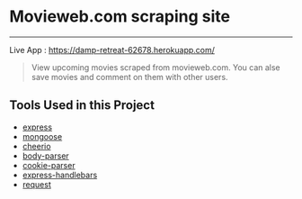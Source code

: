 # Movieweb.com scraping site
---
Live App : https://damp-retreat-62678.herokuapp.com/
> View upcoming movies scraped from movieweb.com. You can alse save movies and comment on them with other users.

## Tools Used in this Project
- [express](https://www.npmjs.com/package/express)
- [mongoose](http://mongoosejs.com/)
- [cheerio](https://www.npmjs.com/package/cheerio)
- [body-parser](https://www.npmjs.com/package/body-parser)
- [cookie-parser](https://www.npmjs.com/package/cookie-parser)
- [express-handlebars](https://www.npmjs.com/package/express-handlebars)
- [request](https://www.npmjs.com/package/request)